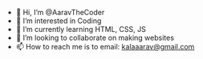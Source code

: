 - 👋 Hi, I’m @AaravTheCoder
- 👀 I’m interested in Coding
- 🌱 I’m currently learning HTML, CSS, JS
- 💞️ I’m looking to collaborate on making websites
- 📫 How to reach me is to email: kalaaarav@gmail.com

